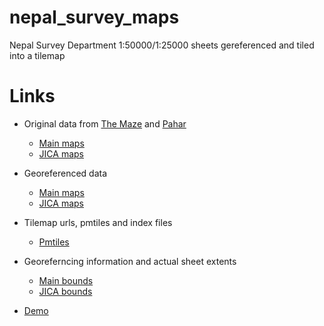 # nepal_survey_maps

Nepal Survey Department 1:50000/1:25000 sheets gereferenced and tiled into a tilemap

# Links
  - Original data from [The Maze](https://www.maze.com.np/Maps/Topo-Nepal) and [Pahar](https://pahar.in/)
    - [Main maps](https://github.com/ramSeraph/nepal_survey_maps/releases/tag/survey-orig)
    - [JICA maps](https://github.com/ramSeraph/nepal_survey_maps/releases/tag/jica-orig)

  - Georeferenced data
    - [Main maps](https://github.com/ramSeraph/nepal_survey_maps/releases/tag/survey-georef)
    - [JICA maps](https://github.com/ramSeraph/nepal_survey_maps/releases/tag/jica-georef)

  - Tilemap urls, pmtiles and index files
    - [Pmtiles](https://github.com/ramSeraph/nepal_survey_maps/releases/tag/maze)

  - Georeferncing information and actual sheet extents
    - [Main bounds](https://github.com/ramSeraph/nepal_survey_maps/releases/download/survey-georef/bounds.geojson)
    - [JICA bounds](https://github.com/ramSeraph/nepal_survey_maps/releases/download/jica-georef/bounds.geojson)

  - [Demo](https://ramseraph.github.io/nepal_survey_maps/)
